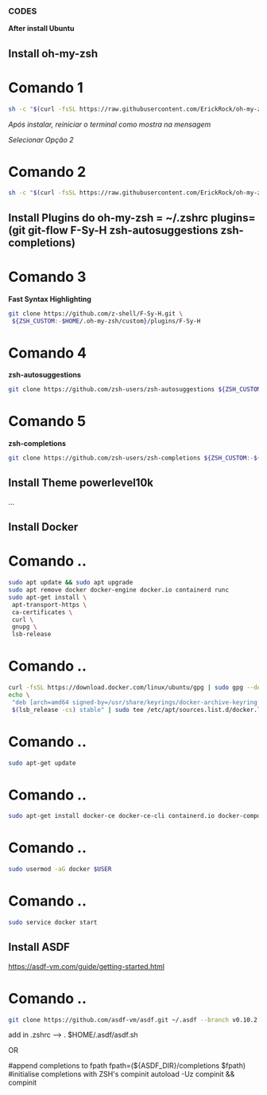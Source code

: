 ### CODES

**After install Ubuntu**

## Install oh-my-zsh

# Comando 1

```bash
sh -c "$(curl -fsSL https://raw.githubusercontent.com/ErickRock/oh-my-zsh-on-windows-terminal/master/zsh-install.sh)" -y
```

_Após instalar, reiniciar o terminal como mostra na mensagem_

_Selecionar Opção 2_

# Comando 2

```bash
sh -c "$(curl -fsSL https://raw.githubusercontent.com/ErickRock/oh-my-zsh-on-windows-terminal/master/tools-zsh-install.sh)" -y
```

## Install Plugins do oh-my-zsh = ~/.zshrc plugins=(git git-flow F-Sy-H zsh-autosuggestions zsh-completions)

# Comando 3

**Fast Syntax Highlighting**

```bash
git clone https://github.com/z-shell/F-Sy-H.git \
 ${ZSH_CUSTOM:-$HOME/.oh-my-zsh/custom}/plugins/F-Sy-H
```

# Comando 4

**zsh-autosuggestions**

```bash
git clone https://github.com/zsh-users/zsh-autosuggestions ${ZSH_CUSTOM:-~/.oh-my-zsh/custom}/plugins/zsh-autosuggestions
```

# Comando 5

**zsh-completions**

```bash
git clone https://github.com/zsh-users/zsh-completions ${ZSH_CUSTOM:-${ZSH:-~/.oh-my-zsh}/custom}/plugins/zsh-completions
```

## Install Theme powerlevel10k

...

## Install Docker

# Comando ..

```bash
sudo apt update && sudo apt upgrade
sudo apt remove docker docker-engine docker.io containerd runc
sudo apt-get install \
 apt-transport-https \
 ca-certificates \
 curl \
 gnupg \
 lsb-release

```

# Comando ..

```bash
curl -fsSL https://download.docker.com/linux/ubuntu/gpg | sudo gpg --dearmor -o /usr/share/keyrings/docker-archive-keyring.gpg
echo \
 "deb [arch=amd64 signed-by=/usr/share/keyrings/docker-archive-keyring.gpg] https://download.docker.com/linux/ubuntu \
 $(lsb_release -cs) stable" | sudo tee /etc/apt/sources.list.d/docker.list > /dev/null
```

# Comando ..

```bash
sudo apt-get update
```

# Comando ..

```bash
sudo apt-get install docker-ce docker-ce-cli containerd.io docker-compose-plugin
```

# Comando ..

```bash
sudo usermod -aG docker $USER
```

# Comando ..

```bash
sudo service docker start
```

## Install ASDF

https://asdf-vm.com/guide/getting-started.html

# Comando .. 

```bash
git clone https://github.com/asdf-vm/asdf.git ~/.asdf --branch v0.10.2
```
add in .zshrc -->  . $HOME/.asdf/asdf.sh

OR

#append completions to fpath
fpath=(${ASDF_DIR}/completions $fpath)
#initialise completions with ZSH's compinit
autoload -Uz compinit && compinit

